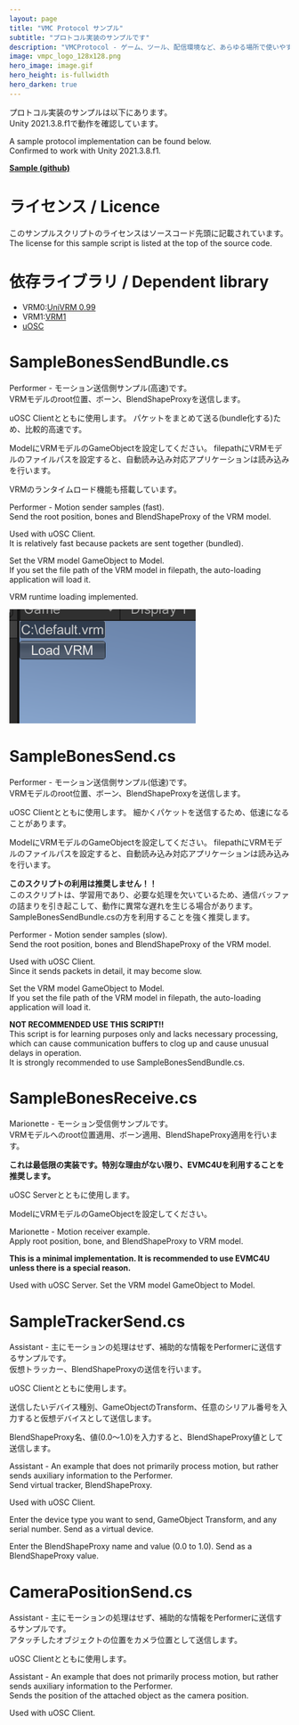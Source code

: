 ```yaml
---
layout: page
title: "VMC Protocol サンプル"
subtitle: "プロトコル実装のサンプルです"
description: "VMCProtocol - ゲーム、ツール、配信環境など、あらゆる場所で使いやすいモーションキャプチャプロトコル仕様"
image: vmpc_logo_128x128.png
hero_image: image.gif
hero_height: is-fullwidth
hero_darken: true
---
```


プロトコル実装のサンプルは以下にあります。  
Unity 2021.3.8.f1で動作を確認しています。

A sample protocol implementation can be found below.  
Confirmed to work with Unity 2021.3.8.f1.

**[Sample (github)](https://github.com/sh-akira/VirtualMotionCaptureProtocol/tree/master/sample)**

# ライセンス / Licence
このサンプルスクリプトのライセンスはソースコード先頭に記載されています。  
The license for this sample script is listed at the top of the source code.

# 依存ライブラリ / Dependent library
- VRM0:[UniVRM 0.99](https://github.com/vrm-c/UniVRM)
- VRM1:[VRM1](https://github.com/vrm-c/UniVRM)
- [uOSC](https://github.com/hecomi/uOSC)

# SampleBonesSendBundle.cs
Performer - モーション送信側サンプル(高速)です。  
VRMモデルのroot位置、ボーン、BlendShapeProxyを送信します。

uOSC Clientとともに使用します。
パケットをまとめて送る(bundle化する)ため、比較的高速です。

ModelにVRMモデルのGameObjectを設定してください。
filepathにVRMモデルのファイルパスを設定すると、自動読み込み対応アプリケーションは読み込みを行います。

VRMのランタイムロード機能も搭載しています。

Performer - Motion sender samples (fast).  
Send the root position, bones and BlendShapeProxy of the VRM model.

Used with uOSC Client.  
It is relatively fast because packets are sent together (bundled).

Set the VRM model GameObject to Model.  
If you set the file path of the VRM model in filepath, the auto-loading application will load it.

VRM runtime loading implemented.

![runtimeload](runtimeload.png)

# SampleBonesSend.cs
Performer - モーション送信側サンプル(低速)です。  
VRMモデルのroot位置、ボーン、BlendShapeProxyを送信します。

uOSC Clientとともに使用します。
細かくパケットを送信するため、低速になることがあります。

ModelにVRMモデルのGameObjectを設定してください。
filepathにVRMモデルのファイルパスを設定すると、自動読み込み対応アプリケーションは読み込みを行います。

**このスクリプトの利用は推奨しません！！**  
このスクリプトは、学習用であり、必要な処理を欠いているため、通信バッファの詰まりを引き起こして、動作に異常な遅れを生じる場合があります。  
SampleBonesSendBundle.csの方を利用することを強く推奨します。  

Performer - Motion sender samples (slow).  
Send the root position, bones and BlendShapeProxy of the VRM model.

Used with uOSC Client.  
Since it sends packets in detail, it may become slow.

Set the VRM model GameObject to Model.  
If you set the file path of the VRM model in filepath, the auto-loading application will load it.

**NOT RECOMMENDED USE THIS SCRIPT!!**  
This script is for learning purposes only and lacks necessary processing, which can cause communication buffers to clog up and cause unusual delays in operation.  
It is strongly recommended to use SampleBonesSendBundle.cs.  

# SampleBonesReceive.cs
Marionette - モーション受信側サンプルです。  
VRMモデルへのroot位置適用、ボーン適用、BlendShapeProxy適用を行います。

**これは最低限の実装です。特別な理由がない限り、EVMC4Uを利用することを推奨します。**

uOSC Serverとともに使用します。

ModelにVRMモデルのGameObjectを設定してください。

Marionette - Motion receiver example.  
Apply root position, bone, and BlendShapeProxy to VRM model.

**This is a minimal implementation. It is recommended to use EVMC4U unless there is a special reason.**

Used with uOSC Server.
Set the VRM model GameObject to Model.

# SampleTrackerSend.cs
Assistant - 主にモーションの処理はせず、補助的な情報をPerformerに送信するサンプルです。  
仮想トラッカー、BlendShapeProxyの送信を行います。

uOSC Clientとともに使用します。

送信したいデバイス種別、GameObjectのTransform、任意のシリアル番号を入力すると仮想デバイスとして送信します。

BlendShapeProxy名、値(0.0～1.0)を入力すると、BlendShapeProxy値として送信します。

Assistant - An example that does not primarily process motion, but rather sends auxiliary information to the Performer.  
Send virtual tracker, BlendShapeProxy.

Used with uOSC Client.

Enter the device type you want to send, GameObject Transform, and any serial number. Send as a virtual device.

Enter the BlendShapeProxy name and value (0.0 to 1.0). Send as a BlendShapeProxy value.

# CameraPositionSend.cs
Assistant - 主にモーションの処理はせず、補助的な情報をPerformerに送信するサンプルです。  
アタッチしたオブジェクトの位置をカメラ位置として送信します。

uOSC Clientとともに使用します。

Assistant - An example that does not primarily process motion, but rather sends auxiliary information to the Performer.  
Sends the position of the attached object as the camera position.

Used with uOSC Client.
